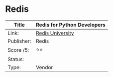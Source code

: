 
# Redis

Title | Redis for Python Developers
------|-------------
Link: | [Redis University](https://university.redis.com/)
Publisher: | Redis
Score /5: | ⭐️⭐️
Status:|  
Type: | Vendor
